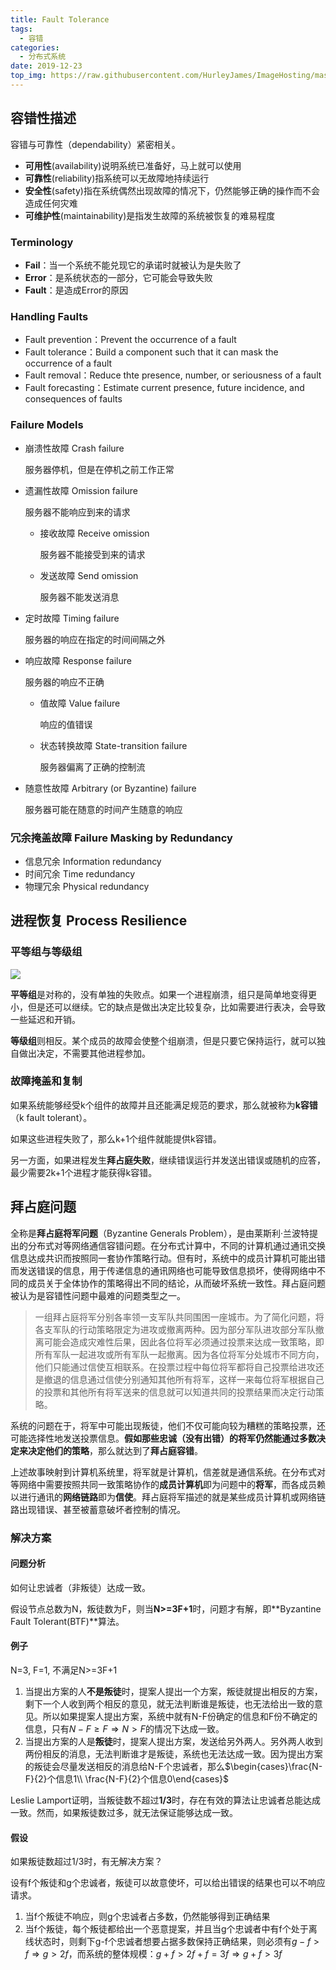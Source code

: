 ```yaml
---
title: Fault Tolerance
tags:
  - 容错
categories: 
  - 分布式系统
date: 2019-12-23
top_img: https://raw.githubusercontent.com/HurleyJames/ImageHosting/master/Yosemite%2C%20U.S..jpg
---
```


## 容错性描述

容错与可靠性（dependability）紧密相关。

* **可用性**(availability)说明系统已准备好，马上就可以使用
* **可靠性**(reliability)指系统可以无故障地持续运行
* **安全性**(safety)指在系统偶然出现故障的情况下，仍然能够正确的操作而不会造成任何灾难
* **可维护性**(maintainability)是指发生故障的系统被恢复的难易程度

<!-- more -->

### Terminology

* **Fail**：当一个系统不能兑现它的承诺时就被认为是失败了
* **Error**：是系统状态的一部分，它可能会导致失败
* **Fault**：是造成Error的原因

### Handling Faults

* Fault prevention：Prevent the occurrence of a fault
* Fault tolerance：Build a component such that it can mask the occurrence of a fault
* Fault removal：Reduce thte presence, number, or seriousness of a fault
* Fault forecasting：Estimate current presence, future incidence, and consequences of faults

### Failure Models

* 崩溃性故障 Crash failure

  服务器停机，但是在停机之前工作正常

* 遗漏性故障 Omission failure

  服务器不能响应到来的请求

  * 接收故障 Receive omission

    服务器不能接受到来的请求

  * 发送故障 Send omission

    服务器不能发送消息

* 定时故障 Timing failure

  服务器的响应在指定的时间间隔之外

* 响应故障 Response failure

  服务器的响应不正确

  * 值故障 Value failure

    响应的值错误

  * 状态转换故障 State-transition failure

    服务器偏离了正确的控制流

* 随意性故障 Arbitrary (or Byzantine) failure

  服务器可能在随意的时间产生随意的响应

### 冗余掩盖故障 Failure Masking by Redundancy

* 信息冗余 Information redundancy
* 时间冗余 Time redundancy
* 物理冗余 Physical redundancy

## 进程恢复 Process Resilience

### 平等组与等级组

![](https://raw.githubusercontent.com/HurleyJames/ImageHosting/master/fair.png)

**平等组**是对称的，没有单独的失败点。如果一个进程崩溃，组只是简单地变得更小，但是还可以继续。它的缺点是做出决定比较复杂，比如需要进行表决，会导致一些延迟和开销。

**等级组**则相反。某个成员的故障会使整个组崩溃，但是只要它保持运行，就可以独自做出决定，不需要其他进程参加。

### 故障掩盖和复制

如果系统能够经受k个组件的故障并且还能满足规范的要求，那么就被称为**k容错**（k fault tolerant）。

如果这些进程失败了，那么k+1个组件就能提供k容错。

另一方面，如果进程发生**拜占庭失败**，继续错误运行并发送出错误或随机的应答，最少需要2k+1个进程才能获得k容错。

## 拜占庭问题

全称是**拜占庭将军问题**（Byzantine Generals Problem），是由莱斯利·兰波特提出的分布式对等网络通信容错问题。在分布式计算中，不同的计算机通过通讯交换信息达成共识而按照同一套协作策略行动。但有时，系统中的成员计算机可能出错而发送错误的信息，用于传递信息的通讯网络也可能导致信息损坏，使得网络中不同的成员关于全体协作的策略得出不同的结论，从而破坏系统一致性。拜占庭问题被认为是容错性问题中最难的问题类型之一。

> 一组拜占庭将军分别各率领一支军队共同围困一座城市。为了简化问题，将各支军队的行动策略限定为进攻或撤离两种。因为部分军队进攻部分军队撤离可能会造成灾难性后果，因此各位将军必须通过投票来达成一致策略，即所有军队一起进攻或所有军队一起撤离。因为各位将军分处城市不同方向，他们只能通过信使互相联系。在投票过程中每位将军都将自己投票给进攻还是撤退的信息通过信使分别通知其他所有将军，这样一来每位将军根据自己的投票和其他所有将军送来的信息就可以知道共同的投票结果而决定行动策略。

系统的问题在于，将军中可能出现叛徒，他们不仅可能向较为糟糕的策略投票，还可能选择性地发送投票信息。**假如那些忠诚（没有出错）的将军仍然能通过多数决定来决定他们的策略**，那么就达到了**拜占庭容错**。

上述故事映射到计算机系统里，将军就是计算机，信差就是通信系统。在分布式对等网络中需要按照共同一致策略协作的**成员计算机**即为问题中的**将军**，而各成员赖以进行通讯的**网络链路**即为**信使**。拜占庭将军描述的就是某些成员计算机或网络链路出现错误、甚至被蓄意破坏者控制的情况。

### 解决方案

#### 问题分析

如何让忠诚者（非叛徒）达成一致。

假设节点总数为N，叛徒数为F，则当**N>=3F+1**时，问题才有解，即**Byzantine Fault Tolerant(BTF)**算法。

#### 例子

N=3, F=1, 不满足N>=3F+1

1. 当提出方案的人**不是叛徒**时，提案人提出一个方案，叛徒就提出相反的方案，剩下一个人收到两个相反的意见，就无法判断谁是叛徒，也无法给出一致的意见。所以如果提案人提出方案，系统中就有N-F份确定的信息和F份不确定的信息，只有$N-F \ge F \Rightarrow N>F$的情况下达成一致。
2. 当提出方案的人是**叛徒**时，提案人提出方案，发送给另外两人。另外两人收到两份相反的消息，无法判断谁才是叛徒，系统也无法达成一致。因为提出方案的叛徒会尽量发送相反的消息给N-F个忠诚者，那么$\begin{cases}\frac{N-F}{2}个信息1\\ \frac{N-F}{2}个信息0\end{cases}$

Leslie Lamport证明，当叛徒数不超过**1/3**时，存在有效的算法让忠诚者总能达成一致。然而，如果叛徒数过多，就无法保证能够达成一致。

#### 假设

如果叛徒数超过1/3时，有无解决方案？

设有f个叛徒和g个忠诚者，叛徒可以故意使坏，可以给出错误的结果也可以不响应请求。

1. 当f个叛徒不响应，则g个忠诚者占多数，仍然能够得到正确结果
2. 当f个叛徒，每个叛徒都给出一个恶意提案，并且当g个忠诚者中有f个处于离线状态时，则剩下g-f个忠诚者想要占据多数保持正确结果，则必须有$g-f>f \Rightarrow g>2f$，而系统的整体规模：$g+f > 2f+f=3f \Rightarrow g+f>3f$





























































